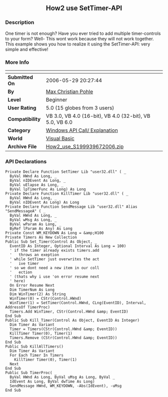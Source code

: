 ﻿<div align="center">

## How2 use SetTimer\-API


</div>

### Description

One timer is not enough? Have you ever tried to add multiple timer-controls to your form? Well- This wont work because they will not work together. This example shows you how to realize it using the SetTimer-API: very simple and effective!
 
### More Info
 


<span>             |<span>
---                |---
**Submitted On**   |2006-05-29 20:27:44
**By**             |[Max Christian Pohle](https://github.com/Planet-Source-Code/PSCIndex/blob/master/ByAuthor/max-christian-pohle.md)
**Level**          |Beginner
**User Rating**    |5.0 (15 globes from 3 users)
**Compatibility**  |VB 3\.0, VB 4\.0 \(16\-bit\), VB 4\.0 \(32\-bit\), VB 5\.0, VB 6\.0
**Category**       |[Windows API Call/ Explanation](https://github.com/Planet-Source-Code/PSCIndex/blob/master/ByCategory/windows-api-call-explanation__1-39.md)
**World**          |[Visual Basic](https://github.com/Planet-Source-Code/PSCIndex/blob/master/ByWorld/visual-basic.md)
**Archive File**   |[How2\_use\_S199939672006\.zip](https://github.com/Planet-Source-Code/max-christian-pohle-how2-use-settimer-api__1-65592/archive/master.zip)

### API Declarations

```
Private Declare Function SetTimer Lib "user32.dll" ( _
  ByVal HWnd As Long, _
  ByVal nIDEvent As Long, _
  ByVal uElapse As Long, _
  ByVal lpTimerFunc As Long) As Long
Private Declare Function KillTimer Lib "user32.dll" ( _
  ByVal HWnd As Long, _
  ByVal nIDEvent As Long) As Long
Private Declare Function SendMessage Lib "user32.dll" Alias "SendMessageA" ( _
  ByVal HWnd As Long, _
  ByVal wMsg As Long, _
  ByVal wParam As Long, _
  ByRef lParam As Any) As Long
Private Const WM_KEYDOWN As Long = &amp;H100
Private Timers As New Collection
Public Sub Set_Timer(Control As Object, _
  EventID As Integer, Optional Interval As Long = 100)
  ' if the timer already exists timers.add
  '   throws an exeption
  ' while SetTimer just overwrites the act
  '   ive timer
  ' so we dont need a new item in our coll
  '   ection
  ' (thats why i use 'on error resume next
  ' here)
  On Error Resume Next
  Dim TimerNum As Long
  Dim WinTimer(2) As String
  WinTimer(0) = CStr(Control.HWnd)
  WinTimer(1) = SetTimer(Control.HWnd, CLng(EventID), Interval, AddressOf TimerProc)
  Timers.Add WinTimer, CStr(Control.HWnd &amp; EventID)
End Sub
Public Sub Kill_Timer(Control As Object, EventID As Integer)
  Dim Timer As Variant
  Timer = Timers(CStr(Control.HWnd &amp; EventID))
  KillTimer Timer(0), Timer(1)
  Timers.Remove (CStr(Control.HWnd &amp; EventID))
End Sub
Public Sub KillAllTimers()
  Dim Timer As Variant
  For Each Timer In Timers
    KillTimer Timer(0), Timer(1)
  Next
End Sub
Public Sub TimerProc( _
  ByVal HWnd As Long, ByVal uMsg As Long, ByVal _
  IdEvent As Long, ByVal dwTime As Long)
  SendMessage HWnd, WM_KEYDOWN, -Abs(IdEvent), -uMsg
End Sub
```





